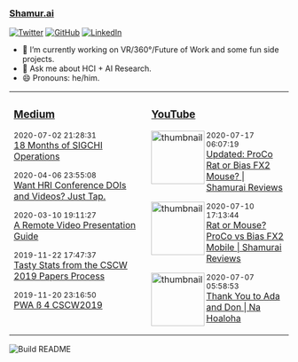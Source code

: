 ### [Shamur.ai](https://shamur.ai)
<a href="https://twitter.com/ayman"><img src="https://img.shields.io/twitter/follow/ayman?label=Twitter&style=social" alt="Twitter"></a>
<a href="https://github.com/ayman"><img src="https://img.shields.io/github/followers/ayman.svg?label=GitHub&style=social" alt="GitHub"></a>
<a href="https://www.linkedin.com/in/aymans"><img src="https://img.shields.io/badge/LinkedIn--_.svg?style=social&logo=linkedin" alt="LinkedIn"></a>

- 🔭 I’m currently working on VR/360°/Future of Work and some fun side projects.
- 💬 Ask me about HCI + AI Research.
- 😄 Pronouns: he/him.


<table>
<tr>
<td valign="top" width="33%">

### [Medium](https://medium.com/@ayman)
<!-- medium starts -->
<p><sub>2020-07-02 21:28:31</sub> <br /> <a href='https://medium.com/sigchi/18-months-of-sigchi-operations-3941b9cf5c79?source=rss-fee698eab874------2'>18 Months of SIGCHI Operations</a> </p>
<p><sub>2020-04-06 23:55:08</sub> <br /> <a href='https://medium.com/sigchi/want-hri-conference-dois-and-videos-just-tap-745669343af?source=rss-fee698eab874------2'>Want HRI Conference DOIs and Videos? Just Tap.</a> </p>
<p><sub>2020-03-10 19:11:27</sub> <br /> <a href='https://medium.com/sigchi/a-remote-video-presentation-guide-93957c63aa7a?source=rss-fee698eab874------2'>A Remote Video Presentation Guide</a> </p>
<p><sub>2019-11-22 17:47:37</sub> <br /> <a href='https://medium.com/acm-cscw/cscw-2019-papers-360ac5de078e?source=rss-fee698eab874------2'>Tasty Stats from the CSCW 2019 Papers Process</a> </p>
<p><sub>2019-11-20 23:16:50</sub> <br /> <a href='https://medium.com/sigchi/pwa-beta-cscw2019-830bb59ed94?source=rss-fee698eab874------2'>PWA ß 4 CSCW2019</a> </p>
<!-- medium ends -->

</td>
<td valign="top" width="34%">

### [YouTube](https://www.youtube.com/channel/UCLwPj90ORTlgIo4Qrnt5N1w?view_as=subscriber)
<!-- youtube starts -->
<div style='clear: both;'> <p><img alt='thumbnail' src='https://i4.ytimg.com/vi/kBEnHJX-2t4/hqdefault.jpg'  width='96' align='left' /> <sub>2020-07-17 06:07:19</sub><br /> <a href='https://www.youtube.com/watch?v=kBEnHJX-2t4'>Updated: ProCo Rat or Bias FX2 Mouse? | Shamurai Reviews</a></p></div>
<div style='clear: both;'> <p><img alt='thumbnail' src='https://i4.ytimg.com/vi/7kC5eU7M8X4/hqdefault.jpg'  width='96' align='left' /> <sub>2020-07-10 17:13:44</sub><br /> <a href='https://www.youtube.com/watch?v=7kC5eU7M8X4'>Rat or Mouse? ProCo vs Bias FX2 Mobile | Shamurai Reviews</a></p></div>
<div style='clear: both;'> <p><img alt='thumbnail' src='https://i4.ytimg.com/vi/sMroEIEBOVs/hqdefault.jpg'  width='96' align='left' /> <sub>2020-07-07 05:58:53</sub><br /> <a href='https://www.youtube.com/watch?v=sMroEIEBOVs'>Thank You to Ada and Don | Na Hoaloha</a></p></div>
<!-- youtube ends -->
<div style='clear: both;'></div>
</td>
</tr>
</table>

![Build README](https://github.com/ayman/ayman/workflows/Build%20README/badge.svg)

<!--
**ayman/ayman** is a ✨ _special_ ✨ repository because its `README.md` (this file) appears on your GitHub profile.

Here are some ideas to get you started:

- 🔭 I’m currently working on ...
- 🌱 I’m currently learning ...
- 👯 I’m looking to collaborate on ...
- 🤔 I’m looking for help with ...
- 💬 Ask me about ...
- 📫 How to reach me: ...
- 😄 Pronouns: ...
- ⚡ Fun fact: ...
-->
